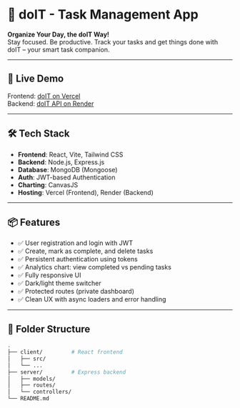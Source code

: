# 📝 doIT - Task Management App

**Organize Your Day, the doIT Way!**  
Stay focused. Be productive. Track your tasks and get things done with doIT – your smart task companion.

---

## 🚀 Live Demo

Frontend: [doIT on Vercel](https://your-frontend-link.vercel.app)  
Backend: [doIT API on Render](https://your-backend-link.onrender.com)

---

## 🛠️ Tech Stack

- **Frontend**: React, Vite, Tailwind CSS
- **Backend**: Node.js, Express.js
- **Database**: MongoDB (Mongoose)
- **Auth**: JWT-based Authentication
- **Charting**: CanvasJS
- **Hosting**: Vercel (Frontend), Render (Backend)

---

## 📦 Features

- ✅ User registration and login with JWT
- ✅ Create, mark as complete, and delete tasks
- ✅ Persistent authentication using tokens
- ✅ Analytics chart: view completed vs pending tasks
- ✅ Fully responsive UI
- ✅ Dark/light theme switcher
- ✅ Protected routes (private dashboard)
- ✅ Clean UX with async loaders and error handling

<!-- ---

## 🖼️ Preview

![doIT Screenshot](./screenshots/dashboard-preview.png) -->

---

## 📁 Folder Structure

```bash
.
├── client/         # React frontend
│   ├── src/
│   └── ...
├── server/         # Express backend
│   ├── models/
│   ├── routes/
│   └── controllers/
└── README.md
